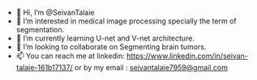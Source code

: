 - 👋 Hi, I’m @SeivanTalaie
- 👀 I’m interested in medical image processing specially the term of segmentation.
- 🌱 I’m currently learning U-net and V-net architecture.
- 💞️ I’m looking to collaborate on Segmenting brain tumors.
- 📫 You can reach me at linkedin: https://www.linkedin.com/in/seivan-talaie-161b17137/ or by my email : seivantalaie7959@gmail.com 

<!---
SeivanTalaie/SeivanTalaie is a ✨ special ✨ repository because its `README.md` (this file) appears on your GitHub profile.
You can click the Preview link to take a look at your changes.
--->
